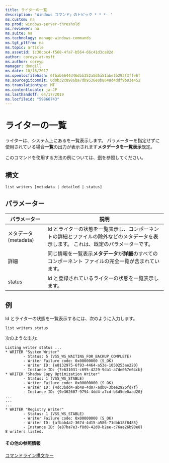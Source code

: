 ```yaml
---
title: ライターの一覧
description: 'Windows コマンド」のトピック * * *- '
ms.custom: na
ms.prod: windows-server-threshold
ms.reviewer: na
ms.suite: na
ms.technology: manage-windows-commands
ms.tgt_pltfrm: na
ms.topic: article
ms.assetid: 1c30cbc4-f568-4fa7-b564-66c41d3ca82d
author: coreyp-at-msft
ms.author: coreyp
manager: dongill
ms.date: 10/16/2017
ms.openlocfilehash: 6fbab6644d46dbb352a5d5a51abefb293f3ffe6f
ms.sourcegitcommit: 0d0b32c8986ba7db9536e0b8648d4ddf9b03e452
ms.translationtype: MT
ms.contentlocale: ja-JP
ms.lasthandoff: 04/17/2019
ms.locfileid: "59866743"
---
```

# <a name="list-writers"></a>ライターの一覧



ライターは、システム上にあるを一覧表示します。 パラメーターを指定せずに使用されている場合**一覧**の出力が表示されます**メタデータを一覧表示**既定。

このコマンドを使用する方法の例については、[例](#BKMK_examples)を参照してください。

## <a name="syntax"></a>構文

```
list writers [metadata | detailed | status]
```

## <a name="parameters"></a>パラメーター

|パラメーター|説明|
|---------|-----------|
|メタデータ (metadata)|Id とライターの状態を一覧表示し、コンポーネントの詳細とファイルの除外などのメタデータを表示します。 これは、既定のパラメーターです。|
|詳細|同じ情報を一覧表示**メタデータ**が**詳細**のすべてのコンポーネント ファイルの完全一覧が含まれています。|
|status|Id と登録されているライターの状態を一覧表示します。|

## <a name="BKMK_examples"></a>例

Id とライターの状態を一覧表示するには、次のように入力します。
```
list writers status
```
次のような出力:
```
Listing writer status ...
* WRITER "System Writer"
        - Status: 5 (VSS_WS_WAITING_FOR_BACKUP_COMPLETE)
        - Writer Failure code: 0x00000000 (S_OK)
        - Writer ID: {e8132975-6f93-4464-a53e-1050253ae220}
        - Instance ID: {7e631031-c695-4229-9da1-a7de057e64cb}
* WRITER "Shadow Copy Optimization Writer"
        - Status: 1 (VSS_WS_STABLE)
        - Writer Failure code: 0x00000000 (S_OK)
        - Writer ID: {4dc3bdd4-ab48-4d07-adb0-3bee2926fd7f}
        - Instance ID: {9e362607-9794-4dd4-a7cd-b3d5de0aad20}
...
...
...
* WRITER "Registry Writer"
        - Status: 1 (VSS_WS_STABLE)
        - Writer Failure code: 0x00000000 (S_OK)
        - Writer ID: {afbab4a2-367d-4d15-a586-71dbb18f8485}
        - Instance ID: {e87ba7e3-f8d8-42d8-b2ee-c76ae26b98e8}
8 writers listed. 
```

#### <a name="additional-references"></a>その他の参照情報

[コマンドライン構文キー](command-line-syntax-key.md)